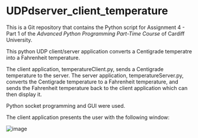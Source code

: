 # UDPdserver_client_temperature
This is a Git repository that contains the Python script for Assignment 4 - Part 1 of the _Advanced Python Programming Part-Time Course_ of Cardiff University.

This python UDP client/server application converts a Centigrade temperatre into a Fahrenheit temperature.

The client application, temperatureClient.py, sends a Centigrade temperature to the server. The server application, temperatureServer.py, converts the 
Centigrade temperature to a Fahrenheit temperature, and sends the Fahrenheit temperature back to the client application which can then 
display it. 

Python socket programming and GUI were used.

The client application presents the user with the following window:

![image](https://user-images.githubusercontent.com/40058400/164729605-57b7416e-8712-4524-808a-afd396f88c4d.png)

